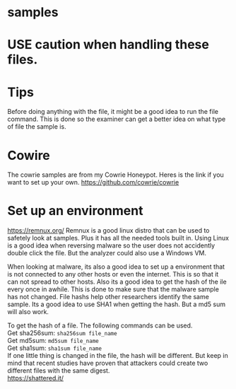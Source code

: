 # samples

# USE caution when handling these files.


# Tips
Before doing anything with the file, it might be a good idea to run the file command. This is done so the examiner can get a better idea on what type of file the sample is.


# Cowire
The cowrie samples are from my Cowrie Honeypot. Heres is the link if you want to set up your own.
https://github.com/cowrie/cowrie


# Set up an environment
https://remnux.org/
Remnux is a good linux distro that can be used to safetely look at samples. Plus it has all the needed tools built in.
Using Linux is a good idea when reversing malware so the user does not accidently double click the file.
But the analyzer could also use a Windows VM. 

When looking at malware, its also a good idea to set up a environment that is not connected to any other hosts or even the internet. This is so that it can not spread to other hosts. Also its a good idea to get the hash of the ile every once in awhile. This is done to make sure that the malware sample has not changed. File hashs help other researchers identify the same sample. Its a good idea to use SHA1 when getting the hash. But a md5 sum will also work. 

To get the hash of a file. The following commands can be used.<br>
Get sha256sum: ```sha256sum file_name```<br>
Get md5sum:  ```md5sum file_name```<br>
Get sha1sum: ```sha1sum file_name```
<br>
If one little thing is changed in the file, the hash will be different. But keep in mind that recent studies have proven that attackers could create two different files with the same digest. <br>
https://shattered.it/
